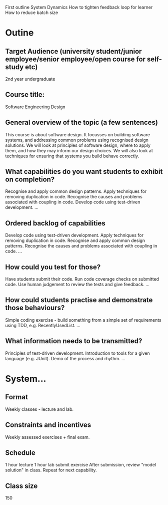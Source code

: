 First outline
System Dynamics
How to tighten feedback loop for learner
How to reduce batch size

# Outine

## Target Audience (university student/junior employee/senior employee/open course for self-study etc)

2nd year undergraduate

## Course title:

Software Engineering Design

## General overview of the topic (a few sentences)

This course is about software design. It focusses on building software systems, and addressing common problems using recognised design solutions. We will look at principles of software design, where to apply them, and how they may inform our design choices. We will also look at techniques for ensuring that systems you build behave correctly.

## What capabilities do you want students to exhibit on completion?

Recognise and apply common design patterns.
Apply techniques for removing duplication in code.
Recognise the causes and problems associated with coupling in code.
Develop code using test-driven development.
...

## Ordered backlog of capabilities

Develop code using test-driven development.
Apply techniques for removing duplication in code.
Recognise and apply common design patterns.
Recognise the causes and problems associated with coupling in code.
...

## How could you test for those?

Have students submit their code.
Run code coverage checks on submitted code.
Use human judgement to review the tests and give feedback.
...

## How could students practise and demonstrate those behaviours?

Simple coding exercise - build something from a simple set of requirements using TDD, e.g. RecentlyUsedList.
...

## What information needs to be transmitted?

Principles of test-driven development.
Introduction to tools for a given language (e.g. JUnit).
Demo of the process and rhythm.
...


# System...

## Format

Weekly classes - lecture and lab.

## Constraints and incentives

Weekly assessed exercises + final exam.

## Schedule

1 hour lecture
1 hour lab
submit exercise
After submission, review "model solution" in class.
Repeat for next capability.

## Class size

150